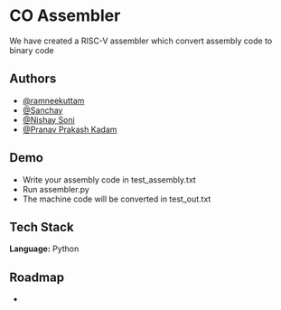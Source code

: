 
# CO Assembler

We have created a RISC-V assembler which convert assembly code to binary code 




## Authors

- [@ramneekuttam](https://www.github.com/ramneekuttam)
- [@Sanchay](https://github.com/Sanchay117)
- [@Nishay Soni](https://github.com/NischaySoni)
- [@Pranav Prakash Kadam](https://github.com/pranavkadam27)

## Demo
- Write your assembly code in test_assembly.txt
- Run assembler.py
- The machine code will be converted in test_out.txt


## Tech Stack

**Language:** Python


## Roadmap

- 


